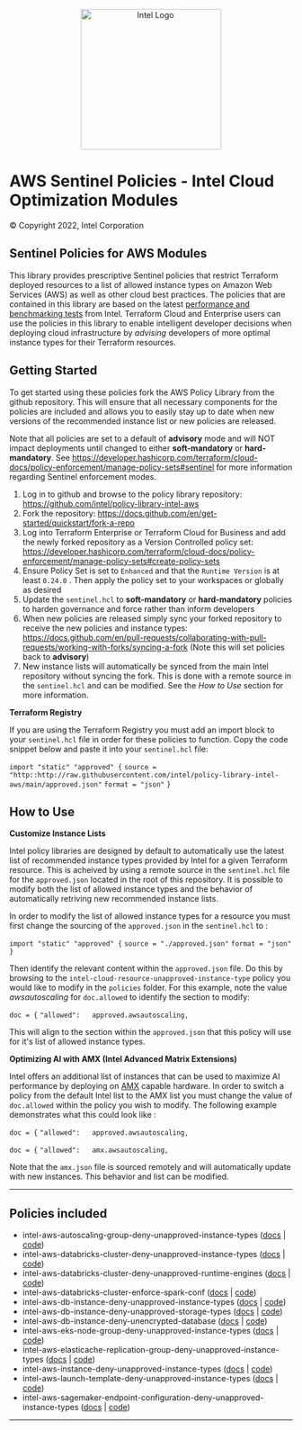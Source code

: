 <p align="center">
  <img src="https://github.com/intel/policy-library-intel-aws/blob/main/images/logo-classicblue-800px.png?raw=true" alt="Intel Logo" width="250"/>
</p>

# AWS Sentinel Policies - Intel Cloud Optimization Modules

© Copyright 2022, Intel Corporation

## Sentinel Policies for AWS Modules

This library provides prescriptive Sentinel policies that restrict Terraform deployed resources to a list of allowed instance types on Amazon Web Services (AWS) as well as other cloud best practices. The policies that are contained in this library are based on the latest [performance and benchmarking tests](https://www.intel.com/content/www/us/en/developer/topic-technology/cloud/cloud-performance.html?f:@stm_10381_en=%5BAmazon%20Web%20Services%5D) from Intel. Terraform Cloud and Enterprise users can use the policies in this library to enable intelligent developer decisions when deploying cloud infrastructure by *advising* developers of more optimal instance types for their Terraform resources. 

## Getting Started

To get started using these policies fork the AWS Policy Library from the github repository. This will ensure that all necessary components for the policies are included and allows you to easily stay up to date when new versions of the recommended instance list or new policies are released. 

Note that all policies are set to a default of **advisory** mode and will NOT impact deployments until changed to either **soft-mandatory** or **hard-mandatory**. 
See https://developer.hashicorp.com/terraform/cloud-docs/policy-enforcement/manage-policy-sets#sentinel for more information regarding Sentinel enforcement modes.

1. Log in to github and browse to the policy library repository: https://github.com/intel/policy-library-intel-aws
2. Fork the repository: https://docs.github.com/en/get-started/quickstart/fork-a-repo
3. Log into Terraform Enterprise or Terraform Cloud for Business and add the newly forked repository as a Version Controlled policy set: https://developer.hashicorp.com/terraform/cloud-docs/policy-enforcement/manage-policy-sets#create-policy-sets
4. Ensure Policy Set is set to `Enhanced` and that the `Runtime Version` is at least `0.24.0` . Then apply the policy set to your workspaces or globally as desired
5. Update the `sentinel.hcl` to **soft-mandatory** or **hard-mandatory** policies to harden governance and force rather than inform developers
6. When new policies are released simply sync your forked repository to receive the new policies and instance types: https://docs.github.com/en/pull-requests/collaborating-with-pull-requests/working-with-forks/syncing-a-fork (Note this will set policies back to **advisory**)
7. New instance lists will automatically be synced from the main Intel repository without syncing the fork. This is done with a remote source in the `sentinel.hcl` and can be modified. See the *How to Use* section for more information.

**Terraform Registry**

If you are using the Terraform Registry you must add an import block to your `sentinel.hcl` file in order for these policies to function. Copy the code snippet below and paste it into your `sentinel.hcl` file:

  `import "static" "approved" {`
  `source = "http::http://raw.githubusercontent.com/intel/policy-library-intel-aws/main/approved.json"`
  `format = "json"`
  `}`

## How to Use

**Customize Instance Lists**

Intel policy libraries are designed by default to automatically use the latest list of recommended instance types provided by Intel for a given Terraform resource. This is acheived by using a remote source in the `sentinel.hcl` file for the `approved.json` located in the root of this repository. It is possible to modify both the list of allowed instance types and the behavior of automatically retriving new recommended instance lists. 

In order to modify the list of allowed instance types for a resource you must first change the sourcing of the `approved.json` in the `sentinel.hcl` to : 

  `import "static" "approved" {`
  `source = "./approved.json"`
  `format = "json"`
  `}`

Then identify the relevant content within the `approved.json` file. Do this by browsing to the `intel-cloud-resource-unapproved-instance-type` policy you would like to modify in the `policies` folder. For this example, note the value *awsautoscaling* for `doc.allowed` to identify the section to modify: 

`doc = {`
`"allowed":   approved.awsautoscaling,`

This will align to the section within the `approved.json` that this policy will use for it's list of allowed instance types. 

**Optimizing AI with AMX (Intel Advanced Matrix Extensions)**

Intel offers an additional list of instances that can be used to maximize AI performance by deploying on [AMX](https://www.intel.com/content/www/us/en/products/docs/accelerator-engines/advanced-matrix-extensions/overview.html) capable hardware. In order to switch a policy from the default Intel list to the AMX list you must change the value of `doc.allowed` within the policy you wish to modify. The following example demonstrates what this could look like : 

`doc = {`
`"allowed":   approved.awsautoscaling,`

`doc = {`
`"allowed":   amx.awsautoscaling,`

Note that the `amx.json` file is sourced remotely and will automatically update with new instances. This behavior and list can be modified. 

---

## Policies included

- intel-aws-autoscaling-group-deny-unapproved-instance-types ([docs](https://github.com/intel/policy-library-intel-aws/blob/main/docs/policies/intel-aws-autoscaling-group-deny-unapproved-instance-types.md) | [code](https://github.com/intel/policy-library-intel-aws/blob/main/policies/intel-aws-autoscaling-group-deny-unapproved-instance-types/intel-aws-autoscaling-group-deny-unapproved-instance-types.sentinel))
- intel-aws-databricks-cluster-deny-unapproved-instance-types ([docs](https://github.com/intel/policy-library-intel-aws/blob/main/docs/policies/intel-aws-databricks-cluster-deny-unapproved-instance-types.md) | [code](https://github.com/intel/policy-library-intel-aws/blob/main/policies/intel-aws-databricks-cluster-deny-unapproved-instance-types/intel-aws-databricks-cluster-deny-unapproved-instance-types.sentinel))
- intel-aws-databricks-cluster-deny-unapproved-runtime-engines ([docs](https://github.com/intel/policy-library-intel-aws/blob/main/docs/policies/intel-aws-databricks-cluster-deny-unapproved-runtime-engines.md) | [code](https://github.com/intel/policy-library-intel-aws/blob/main/policies/intel-aws-databricks-cluster-deny-unapproved-runtime-engines/intel-aws-databricks-cluster-deny-unapproved-runtime-engines.sentinel))
- intel-aws-databricks-cluster-enforce-spark-conf ([docs](https://github.com/intel/policy-library-intel-aws/blob/main/docs/policies/intel-aws-databricks-cluster-enforce-spark-conf.md) | [code](https://github.com/intel/policy-library-intel-aws/blob/main/policies/intel-aws-databricks-cluster-enforce-spark-conf/intel-aws-databricks-cluster-enforce-spark-conf.sentinel))
- intel-aws-db-instance-deny-unapproved-instance-types ([docs](https://github.com/intel/policy-library-intel-aws/blob/main/docs/policies/intel-aws-db-instance-deny-unapproved-instance-types.md) | [code](https://github.com/intel/policy-library-intel-aws/blob/main/policies/intel-aws-db-instance-deny-unapproved-instance-types/intel-aws-db-instance-deny-unapproved-instance-types.sentinel))
- intel-aws-db-instance-deny-unapproved-storage-types ([docs](https://github.com/intel/policy-library-intel-aws/tree/main/docs/policies/intel-aws-db-instance-deny-unapproved-storage-types.md) | [code](https://github.com/intel/policy-library-intel-aws/blob/main/policies/intel-aws-db-instance-deny-unapproved-storage-types/intel-aws-db-instance-deny-unapproved-storage-types.sentinel))
- intel-aws-db-instance-deny-unencrypted-database ([docs](https://github.com/intel/policy-library-intel-aws/blob/main/docs/policies/intel-aws-db-instance-deny-unencrypted-database.md) | [code](https://github.com/intel/policy-library-intel-aws/blob/main/policies/intel-aws-db-instance-deny-unencrypted-database/intel-aws-db-instance-deny-unencrypted-database.sentinel))
- intel-aws-eks-node-group-deny-unapproved-instance-types ([docs](https://github.com/intel/policy-library-intel-aws/blob/main/docs/policies/intel-aws-eks-node-group-deny-unapproved-instance-types.md) | [code](https://github.com/intel/policy-library-intel-aws/blob/main/policies/intel-aws-eks-node-group-deny-unapproved-instance-types/intel-aws-eks-node-group-deny-unapproved-instance-types.sentinel))
- intel-aws-elasticache-replication-group-deny-unapproved-instance-types ([docs](https://github.com/intel/policy-library-intel-aws/blob/main/docs/policies/intel-aws-elasticache-replication-group-deny-unapproved-instance-types.md) | [code](https://github.com/intel/policy-library-intel-aws/blob/main/policies/intel-aws-elasticache-replication-group-deny-unapproved-instance-types/intel-aws-elasticache-replication-group-deny-unapproved-instance-types.sentinel))
- intel-aws-instance-deny-unapproved-instance-types ([docs](https://github.com/intel/policy-library-intel-aws/blob/main/docs/policies/intel-aws-instance-deny-unapproved-instance-types.md) | [code](https://github.com/intel/policy-library-intel-aws/blob/main/policies/intel-aws-instance-deny-unapproved-instance-types/intel-aws-instance-deny-unapproved-instance-types.sentinel))
- intel-aws-launch-template-deny-unapproved-instance-types ([docs](https://github.com/intel/policy-library-intel-aws/blob/main/docs/policies/intel-aws-launch-template-deny-unapproved-instance-types.md) | [code](https://github.com/intel/policy-library-intel-aws/blob/main/policies/intel-aws-launch-template-deny-unapproved-instance-types/intel-aws-launch-template-deny-unapproved-instance-types.sentinel))
- intel-aws-sagemaker-endpoint-configuration-deny-unapproved-instance-types ([docs](https://github.com/intel/policy-library-intel-aws/blob/main/docs/policies/intel-aws-sagemaker-endpoint-configuration-deny-unapproved-instance-types.md) | [code](https://github.com/intel/policy-library-intel-aws/blob/main/policies/intel-aws-sagemaker-endpoint-configuration-deny-unapproved-instance-types/intel-aws-sagemaker-endpoint-configuration-deny-unapproved-instance-types.sentinel))

---
